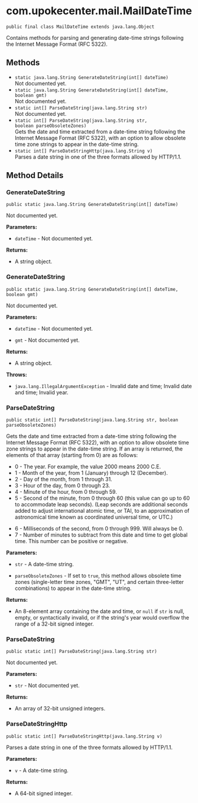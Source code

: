 # com.upokecenter.mail.MailDateTime

    public final class MailDateTime extends java.lang.Object

Contains methods for parsing and generating date-time strings following the
 Internet Message Format (RFC 5322).

## Methods

* `static java.lang.String GenerateDateString​(int[] dateTime)`<br>
 Not documented yet.
* `static java.lang.String GenerateDateString​(int[] dateTime,
                  boolean gmt)`<br>
 Not documented yet.
* `static int[] ParseDateString​(java.lang.String str)`<br>
 Not documented yet.
* `static int[] ParseDateString​(java.lang.String str,
               boolean parseObsoleteZones)`<br>
 Gets the date and time extracted from a date-time string following the
 Internet Message Format (RFC 5322), with an option to allow obsolete
 time zone strings to appear in the date-time string.
* `static int[] ParseDateStringHttp​(java.lang.String v)`<br>
 Parses a date string in one of the three formats allowed by HTTP/1.1.

## Method Details

### GenerateDateString
    public static java.lang.String GenerateDateString​(int[] dateTime)
Not documented yet.

**Parameters:**

* <code>dateTime</code> - Not documented yet.

**Returns:**

* A string object.

### GenerateDateString
    public static java.lang.String GenerateDateString​(int[] dateTime, boolean gmt)
Not documented yet.

**Parameters:**

* <code>dateTime</code> - Not documented yet.

* <code>gmt</code> - Not documented yet.

**Returns:**

* A string object.

**Throws:**

* <code>java.lang.IllegalArgumentException</code> - Invalid date and time; Invalid date and time;
 Invalid year.

### ParseDateString
    public static int[] ParseDateString​(java.lang.String str, boolean parseObsoleteZones)
Gets the date and time extracted from a date-time string following the
 Internet Message Format (RFC 5322), with an option to allow obsolete
 time zone strings to appear in the date-time string. If an array is
 returned, the elements of that array (starting from 0) are as
 follows: <ul> <li>0 - The year. For example, the value 2000 means
 2000 C.E.</li> <li>1 - Month of the year, from 1 (January) through
 12 (December).</li> <li>2 - Day of the month, from 1 through
 31.</li> <li>3 - Hour of the day, from 0 through 23.</li> <li>4 -
 Minute of the hour, from 0 through 59.</li> <li>5 - Second of the
 minute, from 0 through 60 (this value can go up to 60 to accommodate
 leap seconds). (Leap seconds are additional seconds added to adjust
 international atomic time, or TAI, to an approximation of
 astronomical time known as coordinated universal time, or UTC.)</li>
 <li>6 - Milliseconds of the second, from 0 through 999. Will always
 be 0.</li> <li>7 - Number of minutes to subtract from this date and
 time to get global time. This number can be positive or
 negative.</li></ul>

**Parameters:**

* <code>str</code> - A date-time string.

* <code>parseObsoleteZones</code> - If set to <code>true</code>, this method allows
  obsolete time zones (single-letter time zones, "GMT", "UT", and
 certain three-letter combinations) to appear in the date-time
 string.

**Returns:**

* An 8-element array containing the date and time, or <code>null</code> if
 <code>str</code> is null, empty, or syntactically invalid, or if the
 string's year would overflow the range of a 32-bit signed integer.

### ParseDateString
    public static int[] ParseDateString​(java.lang.String str)
Not documented yet.

**Parameters:**

* <code>str</code> - Not documented yet.

**Returns:**

* An array of 32-bit unsigned integers.

### ParseDateStringHttp
    public static int[] ParseDateStringHttp​(java.lang.String v)
Parses a date string in one of the three formats allowed by HTTP/1.1.

**Parameters:**

* <code>v</code> - A date-time string.

**Returns:**

* A 64-bit signed integer.

